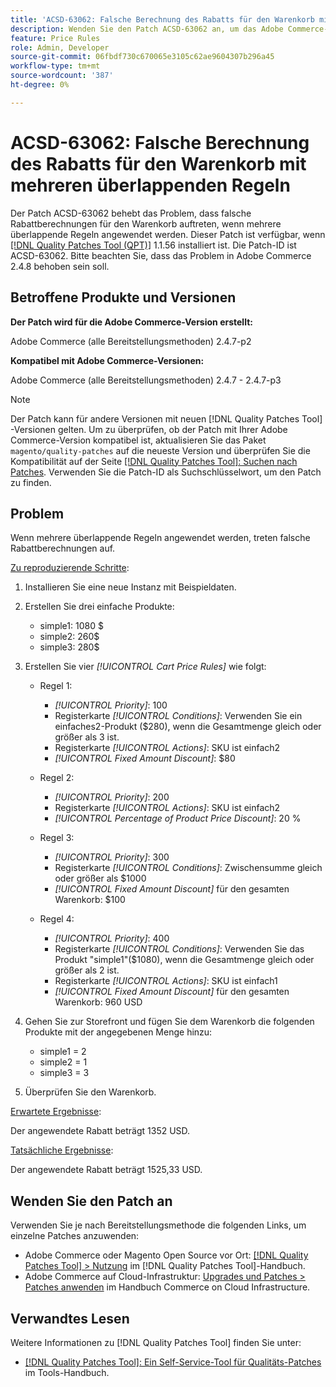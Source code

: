 ```yaml
---
title: 'ACSD-63062: Falsche Berechnung des Rabatts für den Warenkorb mit mehreren überlappenden Regeln'
description: Wenden Sie den Patch ACSD-63062 an, um das Adobe Commerce-Problem zu beheben, bei dem bei Anwendung mehrerer überlappender Regeln falsche Rabattberechnungen auftreten.
feature: Price Rules
role: Admin, Developer
source-git-commit: 06fbdf730c670065e3105c62ae9604307b296a45
workflow-type: tm+mt
source-wordcount: '387'
ht-degree: 0%

---
```


# ACSD-63062: Falsche Berechnung des Rabatts für den Warenkorb mit mehreren überlappenden Regeln

Der Patch ACSD-63062 behebt das Problem, dass falsche Rabattberechnungen für den Warenkorb auftreten, wenn mehrere überlappende Regeln angewendet werden. Dieser Patch ist verfügbar, wenn [[!DNL Quality Patches Tool (QPT)]](/help/tools/quality-patches-tool/quality-patches-tool-to-self-serve-quality-patches.md) 1.1.56 installiert ist. Die Patch-ID ist ACSD-63062. Bitte beachten Sie, dass das Problem in Adobe Commerce 2.4.8 behoben sein soll.

## Betroffene Produkte und Versionen

**Der Patch wird für die Adobe Commerce-Version erstellt:**

Adobe Commerce (alle Bereitstellungsmethoden) 2.4.7-p2

**Kompatibel mit Adobe Commerce-Versionen:**

Adobe Commerce (alle Bereitstellungsmethoden) 2.4.7 - 2.4.7-p3

>[!NOTE]
>
>Der Patch kann für andere Versionen mit neuen [!DNL Quality Patches Tool] -Versionen gelten. Um zu überprüfen, ob der Patch mit Ihrer Adobe Commerce-Version kompatibel ist, aktualisieren Sie das Paket `magento/quality-patches` auf die neueste Version und überprüfen Sie die Kompatibilität auf der Seite [[!DNL Quality Patches Tool]: Suchen nach Patches](https://experienceleague.adobe.com/tools/commerce-quality-patches/index.html). Verwenden Sie die Patch-ID als Suchschlüsselwort, um den Patch zu finden.

## Problem

Wenn mehrere überlappende Regeln angewendet werden, treten falsche Rabattberechnungen auf.

<u>Zu reproduzierende Schritte</u>:

1. Installieren Sie eine neue Instanz mit Beispieldaten.
1. Erstellen Sie drei einfache Produkte:

   * simple1: 1080 $
   * simple2: 260$
   * simple3: 280$

1. Erstellen Sie vier *[!UICONTROL Cart Price Rules]* wie folgt:

   * Regel 1:

      * *[!UICONTROL Priority]*: 100
      * Registerkarte *[!UICONTROL Conditions]*: Verwenden Sie ein einfaches2-Produkt ($280), wenn die Gesamtmenge gleich oder größer als 3 ist.
      * Registerkarte *[!UICONTROL Actions]*: SKU ist einfach2
      * *[!UICONTROL Fixed Amount Discount]*: $80

   * Regel 2:

      * *[!UICONTROL Priority]*: 200
      * Registerkarte *[!UICONTROL Actions]*: SKU ist einfach2
      * *[!UICONTROL Percentage of Product Price Discount]*: 20 %

   * Regel 3:

      * *[!UICONTROL Priority]*: 300
      * Registerkarte *[!UICONTROL Conditions]*: Zwischensumme gleich oder größer als $1000
      * *[!UICONTROL Fixed Amount Discount]* für den gesamten Warenkorb: $100

   * Regel 4:

      * *[!UICONTROL Priority]*: 400
      * Registerkarte *[!UICONTROL Conditions]*: Verwenden Sie das Produkt &quot;simple1&quot;($1080), wenn die Gesamtmenge gleich oder größer als 2 ist.
      * Registerkarte *[!UICONTROL Actions]*: SKU ist einfach1
      * *[!UICONTROL Fixed Amount Discount]* für den gesamten Warenkorb: 960 USD

1. Gehen Sie zur Storefront und fügen Sie dem Warenkorb die folgenden Produkte mit der angegebenen Menge hinzu:

   * simple1 = 2
   * simple2 = 1
   * simple3 = 3

1. Überprüfen Sie den Warenkorb.

<u>Erwartete Ergebnisse</u>:

Der angewendete Rabatt beträgt 1352 USD.

<u>Tatsächliche Ergebnisse</u>:

Der angewendete Rabatt beträgt 1525,33 USD.

## Wenden Sie den Patch an

Verwenden Sie je nach Bereitstellungsmethode die folgenden Links, um einzelne Patches anzuwenden:

* Adobe Commerce oder Magento Open Source vor Ort: [[!DNL Quality Patches Tool] > Nutzung](/help/tools/quality-patches-tool/usage.md) im [!DNL Quality Patches Tool]-Handbuch.
* Adobe Commerce auf Cloud-Infrastruktur: [Upgrades und Patches > Patches anwenden](https://experienceleague.adobe.com/docs/commerce-cloud-service/user-guide/develop/upgrade/apply-patches.html) im Handbuch Commerce on Cloud Infrastructure.


## Verwandtes Lesen

Weitere Informationen zu [!DNL Quality Patches Tool] finden Sie unter:

* [[!DNL Quality Patches Tool]: Ein Self-Service-Tool für Qualitäts-Patches](/help/tools/quality-patches-tool/quality-patches-tool-to-self-serve-quality-patches.md) im Tools-Handbuch.
